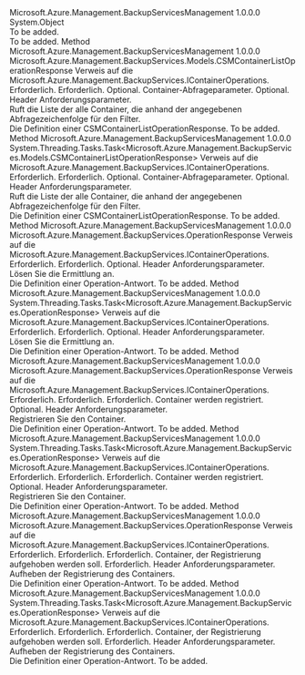 <Type Name="ContainerOperationsExtensions" FullName="Microsoft.Azure.Management.BackupServices.ContainerOperationsExtensions">
  <TypeSignature Language="C#" Value="public static class ContainerOperationsExtensions" />
  <TypeSignature Language="ILAsm" Value=".class public auto ansi abstract sealed beforefieldinit ContainerOperationsExtensions extends System.Object" />
  <TypeSignature Language="DocId" Value="T:Microsoft.Azure.Management.BackupServices.ContainerOperationsExtensions" />
  <TypeSignature Language="VB.NET" Value="Public Module ContainerOperationsExtensions" />
  <TypeSignature Language="F#" Value="type ContainerOperationsExtensions = class" />
  <AssemblyInfo>
    <AssemblyName>Microsoft.Azure.Management.BackupServicesManagement</AssemblyName>
    <AssemblyVersion>1.0.0.0</AssemblyVersion>
  </AssemblyInfo>
  <Base>
    <BaseTypeName>System.Object</BaseTypeName>
  </Base>
  <Interfaces />
  <Docs>
    <summary>To be added.</summary>
    <remarks>To be added.</remarks>
  </Docs>
  <Members>
    <Member MemberName="List">
      <MemberSignature Language="C#" Value="public static Microsoft.Azure.Management.BackupServices.Models.CSMContainerListOperationResponse List (this Microsoft.Azure.Management.BackupServices.IContainerOperations operations, string resourceGroupName, string resourceName, Microsoft.Azure.Management.BackupServices.Models.ContainerQueryParameters parameters, Microsoft.Azure.Management.BackupServices.Models.CustomRequestHeaders customRequestHeaders);" />
      <MemberSignature Language="ILAsm" Value=".method public static hidebysig class Microsoft.Azure.Management.BackupServices.Models.CSMContainerListOperationResponse List(class Microsoft.Azure.Management.BackupServices.IContainerOperations operations, string resourceGroupName, string resourceName, class Microsoft.Azure.Management.BackupServices.Models.ContainerQueryParameters parameters, class Microsoft.Azure.Management.BackupServices.Models.CustomRequestHeaders customRequestHeaders) cil managed" />
      <MemberSignature Language="DocId" Value="M:Microsoft.Azure.Management.BackupServices.ContainerOperationsExtensions.List(Microsoft.Azure.Management.BackupServices.IContainerOperations,System.String,System.String,Microsoft.Azure.Management.BackupServices.Models.ContainerQueryParameters,Microsoft.Azure.Management.BackupServices.Models.CustomRequestHeaders)" />
      <MemberSignature Language="F#" Value="static member List : Microsoft.Azure.Management.BackupServices.IContainerOperations * string * string * Microsoft.Azure.Management.BackupServices.Models.ContainerQueryParameters * Microsoft.Azure.Management.BackupServices.Models.CustomRequestHeaders -&gt; Microsoft.Azure.Management.BackupServices.Models.CSMContainerListOperationResponse" Usage="Microsoft.Azure.Management.BackupServices.ContainerOperationsExtensions.List (operations, resourceGroupName, resourceName, parameters, customRequestHeaders)" />
      <MemberType>Method</MemberType>
      <AssemblyInfo>
        <AssemblyName>Microsoft.Azure.Management.BackupServicesManagement</AssemblyName>
        <AssemblyVersion>1.0.0.0</AssemblyVersion>
      </AssemblyInfo>
      <ReturnValue>
        <ReturnType>Microsoft.Azure.Management.BackupServices.Models.CSMContainerListOperationResponse</ReturnType>
      </ReturnValue>
      <Parameters>
        <Parameter Name="operations" Type="Microsoft.Azure.Management.BackupServices.IContainerOperations" RefType="this" />
        <Parameter Name="resourceGroupName" Type="System.String" />
        <Parameter Name="resourceName" Type="System.String" />
        <Parameter Name="parameters" Type="Microsoft.Azure.Management.BackupServices.Models.ContainerQueryParameters" />
        <Parameter Name="customRequestHeaders" Type="Microsoft.Azure.Management.BackupServices.Models.CustomRequestHeaders" />
      </Parameters>
      <Docs>
        <param name="operations">
            Verweis auf die Microsoft.Azure.Management.BackupServices.IContainerOperations.
            </param>
        <param name="resourceGroupName">
            Erforderlich.
            </param>
        <param name="resourceName">
            Erforderlich.
            </param>
        <param name="parameters">
            Optional. Container-Abfrageparameter.
            </param>
        <param name="customRequestHeaders">
            Optional. Header Anforderungsparameter.
            </param>
        <summary>
            Ruft die Liste der alle Container, die anhand der angegebenen Abfragezeichenfolge für den Filter.
            </summary>
        <returns>
            Die Definition einer CSMContainerListOperationResponse.
            </returns>
        <remarks>To be added.</remarks>
      </Docs>
    </Member>
    <Member MemberName="ListAsync">
      <MemberSignature Language="C#" Value="public static System.Threading.Tasks.Task&lt;Microsoft.Azure.Management.BackupServices.Models.CSMContainerListOperationResponse&gt; ListAsync (this Microsoft.Azure.Management.BackupServices.IContainerOperations operations, string resourceGroupName, string resourceName, Microsoft.Azure.Management.BackupServices.Models.ContainerQueryParameters parameters, Microsoft.Azure.Management.BackupServices.Models.CustomRequestHeaders customRequestHeaders);" />
      <MemberSignature Language="ILAsm" Value=".method public static hidebysig class System.Threading.Tasks.Task`1&lt;class Microsoft.Azure.Management.BackupServices.Models.CSMContainerListOperationResponse&gt; ListAsync(class Microsoft.Azure.Management.BackupServices.IContainerOperations operations, string resourceGroupName, string resourceName, class Microsoft.Azure.Management.BackupServices.Models.ContainerQueryParameters parameters, class Microsoft.Azure.Management.BackupServices.Models.CustomRequestHeaders customRequestHeaders) cil managed" />
      <MemberSignature Language="DocId" Value="M:Microsoft.Azure.Management.BackupServices.ContainerOperationsExtensions.ListAsync(Microsoft.Azure.Management.BackupServices.IContainerOperations,System.String,System.String,Microsoft.Azure.Management.BackupServices.Models.ContainerQueryParameters,Microsoft.Azure.Management.BackupServices.Models.CustomRequestHeaders)" />
      <MemberSignature Language="F#" Value="static member ListAsync : Microsoft.Azure.Management.BackupServices.IContainerOperations * string * string * Microsoft.Azure.Management.BackupServices.Models.ContainerQueryParameters * Microsoft.Azure.Management.BackupServices.Models.CustomRequestHeaders -&gt; System.Threading.Tasks.Task&lt;Microsoft.Azure.Management.BackupServices.Models.CSMContainerListOperationResponse&gt;" Usage="Microsoft.Azure.Management.BackupServices.ContainerOperationsExtensions.ListAsync (operations, resourceGroupName, resourceName, parameters, customRequestHeaders)" />
      <MemberType>Method</MemberType>
      <AssemblyInfo>
        <AssemblyName>Microsoft.Azure.Management.BackupServicesManagement</AssemblyName>
        <AssemblyVersion>1.0.0.0</AssemblyVersion>
      </AssemblyInfo>
      <ReturnValue>
        <ReturnType>System.Threading.Tasks.Task&lt;Microsoft.Azure.Management.BackupServices.Models.CSMContainerListOperationResponse&gt;</ReturnType>
      </ReturnValue>
      <Parameters>
        <Parameter Name="operations" Type="Microsoft.Azure.Management.BackupServices.IContainerOperations" RefType="this" />
        <Parameter Name="resourceGroupName" Type="System.String" />
        <Parameter Name="resourceName" Type="System.String" />
        <Parameter Name="parameters" Type="Microsoft.Azure.Management.BackupServices.Models.ContainerQueryParameters" />
        <Parameter Name="customRequestHeaders" Type="Microsoft.Azure.Management.BackupServices.Models.CustomRequestHeaders" />
      </Parameters>
      <Docs>
        <param name="operations">
            Verweis auf die Microsoft.Azure.Management.BackupServices.IContainerOperations.
            </param>
        <param name="resourceGroupName">
            Erforderlich.
            </param>
        <param name="resourceName">
            Erforderlich.
            </param>
        <param name="parameters">
            Optional. Container-Abfrageparameter.
            </param>
        <param name="customRequestHeaders">
            Optional. Header Anforderungsparameter.
            </param>
        <summary>
            Ruft die Liste der alle Container, die anhand der angegebenen Abfragezeichenfolge für den Filter.
            </summary>
        <returns>
            Die Definition einer CSMContainerListOperationResponse.
            </returns>
        <remarks>To be added.</remarks>
      </Docs>
    </Member>
    <Member MemberName="Refresh">
      <MemberSignature Language="C#" Value="public static Microsoft.Azure.Management.BackupServices.OperationResponse Refresh (this Microsoft.Azure.Management.BackupServices.IContainerOperations operations, string resourceGroupName, string resourceName, Microsoft.Azure.Management.BackupServices.Models.CustomRequestHeaders customRequestHeaders);" />
      <MemberSignature Language="ILAsm" Value=".method public static hidebysig class Microsoft.Azure.Management.BackupServices.OperationResponse Refresh(class Microsoft.Azure.Management.BackupServices.IContainerOperations operations, string resourceGroupName, string resourceName, class Microsoft.Azure.Management.BackupServices.Models.CustomRequestHeaders customRequestHeaders) cil managed" />
      <MemberSignature Language="DocId" Value="M:Microsoft.Azure.Management.BackupServices.ContainerOperationsExtensions.Refresh(Microsoft.Azure.Management.BackupServices.IContainerOperations,System.String,System.String,Microsoft.Azure.Management.BackupServices.Models.CustomRequestHeaders)" />
      <MemberSignature Language="F#" Value="static member Refresh : Microsoft.Azure.Management.BackupServices.IContainerOperations * string * string * Microsoft.Azure.Management.BackupServices.Models.CustomRequestHeaders -&gt; Microsoft.Azure.Management.BackupServices.OperationResponse" Usage="Microsoft.Azure.Management.BackupServices.ContainerOperationsExtensions.Refresh (operations, resourceGroupName, resourceName, customRequestHeaders)" />
      <MemberType>Method</MemberType>
      <AssemblyInfo>
        <AssemblyName>Microsoft.Azure.Management.BackupServicesManagement</AssemblyName>
        <AssemblyVersion>1.0.0.0</AssemblyVersion>
      </AssemblyInfo>
      <ReturnValue>
        <ReturnType>Microsoft.Azure.Management.BackupServices.OperationResponse</ReturnType>
      </ReturnValue>
      <Parameters>
        <Parameter Name="operations" Type="Microsoft.Azure.Management.BackupServices.IContainerOperations" RefType="this" />
        <Parameter Name="resourceGroupName" Type="System.String" />
        <Parameter Name="resourceName" Type="System.String" />
        <Parameter Name="customRequestHeaders" Type="Microsoft.Azure.Management.BackupServices.Models.CustomRequestHeaders" />
      </Parameters>
      <Docs>
        <param name="operations">
            Verweis auf die Microsoft.Azure.Management.BackupServices.IContainerOperations.
            </param>
        <param name="resourceGroupName">
            Erforderlich.
            </param>
        <param name="resourceName">
            Erforderlich.
            </param>
        <param name="customRequestHeaders">
            Optional. Header Anforderungsparameter.
            </param>
        <summary>
            Lösen Sie die Ermittlung an.
            </summary>
        <returns>
            Die Definition einer Operation-Antwort.
            </returns>
        <remarks>To be added.</remarks>
      </Docs>
    </Member>
    <Member MemberName="RefreshAsync">
      <MemberSignature Language="C#" Value="public static System.Threading.Tasks.Task&lt;Microsoft.Azure.Management.BackupServices.OperationResponse&gt; RefreshAsync (this Microsoft.Azure.Management.BackupServices.IContainerOperations operations, string resourceGroupName, string resourceName, Microsoft.Azure.Management.BackupServices.Models.CustomRequestHeaders customRequestHeaders);" />
      <MemberSignature Language="ILAsm" Value=".method public static hidebysig class System.Threading.Tasks.Task`1&lt;class Microsoft.Azure.Management.BackupServices.OperationResponse&gt; RefreshAsync(class Microsoft.Azure.Management.BackupServices.IContainerOperations operations, string resourceGroupName, string resourceName, class Microsoft.Azure.Management.BackupServices.Models.CustomRequestHeaders customRequestHeaders) cil managed" />
      <MemberSignature Language="DocId" Value="M:Microsoft.Azure.Management.BackupServices.ContainerOperationsExtensions.RefreshAsync(Microsoft.Azure.Management.BackupServices.IContainerOperations,System.String,System.String,Microsoft.Azure.Management.BackupServices.Models.CustomRequestHeaders)" />
      <MemberSignature Language="F#" Value="static member RefreshAsync : Microsoft.Azure.Management.BackupServices.IContainerOperations * string * string * Microsoft.Azure.Management.BackupServices.Models.CustomRequestHeaders -&gt; System.Threading.Tasks.Task&lt;Microsoft.Azure.Management.BackupServices.OperationResponse&gt;" Usage="Microsoft.Azure.Management.BackupServices.ContainerOperationsExtensions.RefreshAsync (operations, resourceGroupName, resourceName, customRequestHeaders)" />
      <MemberType>Method</MemberType>
      <AssemblyInfo>
        <AssemblyName>Microsoft.Azure.Management.BackupServicesManagement</AssemblyName>
        <AssemblyVersion>1.0.0.0</AssemblyVersion>
      </AssemblyInfo>
      <ReturnValue>
        <ReturnType>System.Threading.Tasks.Task&lt;Microsoft.Azure.Management.BackupServices.OperationResponse&gt;</ReturnType>
      </ReturnValue>
      <Parameters>
        <Parameter Name="operations" Type="Microsoft.Azure.Management.BackupServices.IContainerOperations" RefType="this" />
        <Parameter Name="resourceGroupName" Type="System.String" />
        <Parameter Name="resourceName" Type="System.String" />
        <Parameter Name="customRequestHeaders" Type="Microsoft.Azure.Management.BackupServices.Models.CustomRequestHeaders" />
      </Parameters>
      <Docs>
        <param name="operations">
            Verweis auf die Microsoft.Azure.Management.BackupServices.IContainerOperations.
            </param>
        <param name="resourceGroupName">
            Erforderlich.
            </param>
        <param name="resourceName">
            Erforderlich.
            </param>
        <param name="customRequestHeaders">
            Optional. Header Anforderungsparameter.
            </param>
        <summary>
            Lösen Sie die Ermittlung an.
            </summary>
        <returns>
            Die Definition einer Operation-Antwort.
            </returns>
        <remarks>To be added.</remarks>
      </Docs>
    </Member>
    <Member MemberName="Register">
      <MemberSignature Language="C#" Value="public static Microsoft.Azure.Management.BackupServices.OperationResponse Register (this Microsoft.Azure.Management.BackupServices.IContainerOperations operations, string resourceGroupName, string resourceName, string containerName, Microsoft.Azure.Management.BackupServices.Models.CustomRequestHeaders customRequestHeaders);" />
      <MemberSignature Language="ILAsm" Value=".method public static hidebysig class Microsoft.Azure.Management.BackupServices.OperationResponse Register(class Microsoft.Azure.Management.BackupServices.IContainerOperations operations, string resourceGroupName, string resourceName, string containerName, class Microsoft.Azure.Management.BackupServices.Models.CustomRequestHeaders customRequestHeaders) cil managed" />
      <MemberSignature Language="DocId" Value="M:Microsoft.Azure.Management.BackupServices.ContainerOperationsExtensions.Register(Microsoft.Azure.Management.BackupServices.IContainerOperations,System.String,System.String,System.String,Microsoft.Azure.Management.BackupServices.Models.CustomRequestHeaders)" />
      <MemberSignature Language="F#" Value="static member Register : Microsoft.Azure.Management.BackupServices.IContainerOperations * string * string * string * Microsoft.Azure.Management.BackupServices.Models.CustomRequestHeaders -&gt; Microsoft.Azure.Management.BackupServices.OperationResponse" Usage="Microsoft.Azure.Management.BackupServices.ContainerOperationsExtensions.Register (operations, resourceGroupName, resourceName, containerName, customRequestHeaders)" />
      <MemberType>Method</MemberType>
      <AssemblyInfo>
        <AssemblyName>Microsoft.Azure.Management.BackupServicesManagement</AssemblyName>
        <AssemblyVersion>1.0.0.0</AssemblyVersion>
      </AssemblyInfo>
      <ReturnValue>
        <ReturnType>Microsoft.Azure.Management.BackupServices.OperationResponse</ReturnType>
      </ReturnValue>
      <Parameters>
        <Parameter Name="operations" Type="Microsoft.Azure.Management.BackupServices.IContainerOperations" RefType="this" />
        <Parameter Name="resourceGroupName" Type="System.String" />
        <Parameter Name="resourceName" Type="System.String" />
        <Parameter Name="containerName" Type="System.String" />
        <Parameter Name="customRequestHeaders" Type="Microsoft.Azure.Management.BackupServices.Models.CustomRequestHeaders" />
      </Parameters>
      <Docs>
        <param name="operations">
            Verweis auf die Microsoft.Azure.Management.BackupServices.IContainerOperations.
            </param>
        <param name="resourceGroupName">
            Erforderlich.
            </param>
        <param name="resourceName">
            Erforderlich.
            </param>
        <param name="containerName">
            Erforderlich. Container werden registriert.
            </param>
        <param name="customRequestHeaders">
            Optional. Header Anforderungsparameter.
            </param>
        <summary>
            Registrieren Sie den Container.
            </summary>
        <returns>
            Die Definition einer Operation-Antwort.
            </returns>
        <remarks>To be added.</remarks>
      </Docs>
    </Member>
    <Member MemberName="RegisterAsync">
      <MemberSignature Language="C#" Value="public static System.Threading.Tasks.Task&lt;Microsoft.Azure.Management.BackupServices.OperationResponse&gt; RegisterAsync (this Microsoft.Azure.Management.BackupServices.IContainerOperations operations, string resourceGroupName, string resourceName, string containerName, Microsoft.Azure.Management.BackupServices.Models.CustomRequestHeaders customRequestHeaders);" />
      <MemberSignature Language="ILAsm" Value=".method public static hidebysig class System.Threading.Tasks.Task`1&lt;class Microsoft.Azure.Management.BackupServices.OperationResponse&gt; RegisterAsync(class Microsoft.Azure.Management.BackupServices.IContainerOperations operations, string resourceGroupName, string resourceName, string containerName, class Microsoft.Azure.Management.BackupServices.Models.CustomRequestHeaders customRequestHeaders) cil managed" />
      <MemberSignature Language="DocId" Value="M:Microsoft.Azure.Management.BackupServices.ContainerOperationsExtensions.RegisterAsync(Microsoft.Azure.Management.BackupServices.IContainerOperations,System.String,System.String,System.String,Microsoft.Azure.Management.BackupServices.Models.CustomRequestHeaders)" />
      <MemberSignature Language="F#" Value="static member RegisterAsync : Microsoft.Azure.Management.BackupServices.IContainerOperations * string * string * string * Microsoft.Azure.Management.BackupServices.Models.CustomRequestHeaders -&gt; System.Threading.Tasks.Task&lt;Microsoft.Azure.Management.BackupServices.OperationResponse&gt;" Usage="Microsoft.Azure.Management.BackupServices.ContainerOperationsExtensions.RegisterAsync (operations, resourceGroupName, resourceName, containerName, customRequestHeaders)" />
      <MemberType>Method</MemberType>
      <AssemblyInfo>
        <AssemblyName>Microsoft.Azure.Management.BackupServicesManagement</AssemblyName>
        <AssemblyVersion>1.0.0.0</AssemblyVersion>
      </AssemblyInfo>
      <ReturnValue>
        <ReturnType>System.Threading.Tasks.Task&lt;Microsoft.Azure.Management.BackupServices.OperationResponse&gt;</ReturnType>
      </ReturnValue>
      <Parameters>
        <Parameter Name="operations" Type="Microsoft.Azure.Management.BackupServices.IContainerOperations" RefType="this" />
        <Parameter Name="resourceGroupName" Type="System.String" />
        <Parameter Name="resourceName" Type="System.String" />
        <Parameter Name="containerName" Type="System.String" />
        <Parameter Name="customRequestHeaders" Type="Microsoft.Azure.Management.BackupServices.Models.CustomRequestHeaders" />
      </Parameters>
      <Docs>
        <param name="operations">
            Verweis auf die Microsoft.Azure.Management.BackupServices.IContainerOperations.
            </param>
        <param name="resourceGroupName">
            Erforderlich.
            </param>
        <param name="resourceName">
            Erforderlich.
            </param>
        <param name="containerName">
            Erforderlich. Container werden registriert.
            </param>
        <param name="customRequestHeaders">
            Optional. Header Anforderungsparameter.
            </param>
        <summary>
            Registrieren Sie den Container.
            </summary>
        <returns>
            Die Definition einer Operation-Antwort.
            </returns>
        <remarks>To be added.</remarks>
      </Docs>
    </Member>
    <Member MemberName="Unregister">
      <MemberSignature Language="C#" Value="public static Microsoft.Azure.Management.BackupServices.OperationResponse Unregister (this Microsoft.Azure.Management.BackupServices.IContainerOperations operations, string resourceGroupName, string resourceName, string containerName, Microsoft.Azure.Management.BackupServices.Models.CustomRequestHeaders customRequestHeaders);" />
      <MemberSignature Language="ILAsm" Value=".method public static hidebysig class Microsoft.Azure.Management.BackupServices.OperationResponse Unregister(class Microsoft.Azure.Management.BackupServices.IContainerOperations operations, string resourceGroupName, string resourceName, string containerName, class Microsoft.Azure.Management.BackupServices.Models.CustomRequestHeaders customRequestHeaders) cil managed" />
      <MemberSignature Language="DocId" Value="M:Microsoft.Azure.Management.BackupServices.ContainerOperationsExtensions.Unregister(Microsoft.Azure.Management.BackupServices.IContainerOperations,System.String,System.String,System.String,Microsoft.Azure.Management.BackupServices.Models.CustomRequestHeaders)" />
      <MemberSignature Language="F#" Value="static member Unregister : Microsoft.Azure.Management.BackupServices.IContainerOperations * string * string * string * Microsoft.Azure.Management.BackupServices.Models.CustomRequestHeaders -&gt; Microsoft.Azure.Management.BackupServices.OperationResponse" Usage="Microsoft.Azure.Management.BackupServices.ContainerOperationsExtensions.Unregister (operations, resourceGroupName, resourceName, containerName, customRequestHeaders)" />
      <MemberType>Method</MemberType>
      <AssemblyInfo>
        <AssemblyName>Microsoft.Azure.Management.BackupServicesManagement</AssemblyName>
        <AssemblyVersion>1.0.0.0</AssemblyVersion>
      </AssemblyInfo>
      <ReturnValue>
        <ReturnType>Microsoft.Azure.Management.BackupServices.OperationResponse</ReturnType>
      </ReturnValue>
      <Parameters>
        <Parameter Name="operations" Type="Microsoft.Azure.Management.BackupServices.IContainerOperations" RefType="this" />
        <Parameter Name="resourceGroupName" Type="System.String" />
        <Parameter Name="resourceName" Type="System.String" />
        <Parameter Name="containerName" Type="System.String" />
        <Parameter Name="customRequestHeaders" Type="Microsoft.Azure.Management.BackupServices.Models.CustomRequestHeaders" />
      </Parameters>
      <Docs>
        <param name="operations">
            Verweis auf die Microsoft.Azure.Management.BackupServices.IContainerOperations.
            </param>
        <param name="resourceGroupName">
            Erforderlich.
            </param>
        <param name="resourceName">
            Erforderlich.
            </param>
        <param name="containerName">
            Erforderlich. Container, der Registrierung aufgehoben werden soll.
            </param>
        <param name="customRequestHeaders">
            Erforderlich. Header Anforderungsparameter.
            </param>
        <summary>
            Aufheben der Registrierung des Containers.
            </summary>
        <returns>
            Die Definition einer Operation-Antwort.
            </returns>
        <remarks>To be added.</remarks>
      </Docs>
    </Member>
    <Member MemberName="UnregisterAsync">
      <MemberSignature Language="C#" Value="public static System.Threading.Tasks.Task&lt;Microsoft.Azure.Management.BackupServices.OperationResponse&gt; UnregisterAsync (this Microsoft.Azure.Management.BackupServices.IContainerOperations operations, string resourceGroupName, string resourceName, string containerName, Microsoft.Azure.Management.BackupServices.Models.CustomRequestHeaders customRequestHeaders);" />
      <MemberSignature Language="ILAsm" Value=".method public static hidebysig class System.Threading.Tasks.Task`1&lt;class Microsoft.Azure.Management.BackupServices.OperationResponse&gt; UnregisterAsync(class Microsoft.Azure.Management.BackupServices.IContainerOperations operations, string resourceGroupName, string resourceName, string containerName, class Microsoft.Azure.Management.BackupServices.Models.CustomRequestHeaders customRequestHeaders) cil managed" />
      <MemberSignature Language="DocId" Value="M:Microsoft.Azure.Management.BackupServices.ContainerOperationsExtensions.UnregisterAsync(Microsoft.Azure.Management.BackupServices.IContainerOperations,System.String,System.String,System.String,Microsoft.Azure.Management.BackupServices.Models.CustomRequestHeaders)" />
      <MemberSignature Language="F#" Value="static member UnregisterAsync : Microsoft.Azure.Management.BackupServices.IContainerOperations * string * string * string * Microsoft.Azure.Management.BackupServices.Models.CustomRequestHeaders -&gt; System.Threading.Tasks.Task&lt;Microsoft.Azure.Management.BackupServices.OperationResponse&gt;" Usage="Microsoft.Azure.Management.BackupServices.ContainerOperationsExtensions.UnregisterAsync (operations, resourceGroupName, resourceName, containerName, customRequestHeaders)" />
      <MemberType>Method</MemberType>
      <AssemblyInfo>
        <AssemblyName>Microsoft.Azure.Management.BackupServicesManagement</AssemblyName>
        <AssemblyVersion>1.0.0.0</AssemblyVersion>
      </AssemblyInfo>
      <ReturnValue>
        <ReturnType>System.Threading.Tasks.Task&lt;Microsoft.Azure.Management.BackupServices.OperationResponse&gt;</ReturnType>
      </ReturnValue>
      <Parameters>
        <Parameter Name="operations" Type="Microsoft.Azure.Management.BackupServices.IContainerOperations" RefType="this" />
        <Parameter Name="resourceGroupName" Type="System.String" />
        <Parameter Name="resourceName" Type="System.String" />
        <Parameter Name="containerName" Type="System.String" />
        <Parameter Name="customRequestHeaders" Type="Microsoft.Azure.Management.BackupServices.Models.CustomRequestHeaders" />
      </Parameters>
      <Docs>
        <param name="operations">
            Verweis auf die Microsoft.Azure.Management.BackupServices.IContainerOperations.
            </param>
        <param name="resourceGroupName">
            Erforderlich.
            </param>
        <param name="resourceName">
            Erforderlich.
            </param>
        <param name="containerName">
            Erforderlich. Container, der Registrierung aufgehoben werden soll.
            </param>
        <param name="customRequestHeaders">
            Erforderlich. Header Anforderungsparameter.
            </param>
        <summary>
            Aufheben der Registrierung des Containers.
            </summary>
        <returns>
            Die Definition einer Operation-Antwort.
            </returns>
        <remarks>To be added.</remarks>
      </Docs>
    </Member>
  </Members>
</Type>